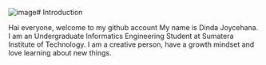 ![image](https://github.com/user-attachments/assets/14d72823-4e0f-4583-9a1e-a712cab2b454)# Introduction

Hai everyone, welcome to my github account
My name is Dinda Joycehana. I am an Undergraduate Informatics Engineering Student at Sumatera Institute of Technology. I am a creative person, have a growth mindset and love learning about new things.

